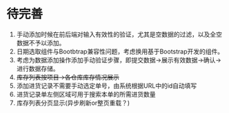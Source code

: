 # 待完善

1. 手动添加时候在前后端对输入有效性的验证，尤其是空数据的过滤，以及全空数据不予以添加。
2. 日期选取组件与Bootbtrap兼容性问题，考虑换用基于Bootstrap开发的组件。
3. 考虑为数据添加操作添加手动验证步骤，即提交数据->展示有效数据->确认->进行数据存储。
4. ~~库存列表按项目->各仓库库存情况展示~~
5. 添加进货记录不需要手动选定单号，由系统根据URL中的id自动填写
6. 进货记录单左侧区域可用于搜索本单的所需进货数量
7. 库存列表分页显示(异步刷新or整页重载？)
